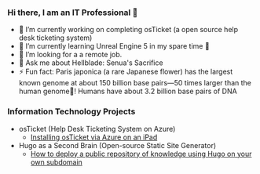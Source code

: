 ### Hi there, I am an IT Professional 👋

- 🔭 I’m currently working on completing osTicket (a open source help desk ticketing system)
- 🌱 I’m currently learning Unreal Engine 5 in my spare time 🎥
- 🤔 I’m looking for a a remote job.
- 💬 Ask me about Hellblade: Senua's Sacrifice
- ⚡ Fun fact: Paris japonica (a rare Japanese flower) has the largest known genome at about 150 billion base pairs—50 times larger than the human genome🧬! Humans have about 3.2 billion base pairs of DNA

### Information Technology Projects

- osTicket (Help Desk Ticketing System on Azure)
  - [Installing osTicket via Azure on an iPad](https://github.com/malarc01/osticket-prereqs)
- Hugo as a Second Brain (Open-source Static Site Generator)
  - [How to deploy a public repository of knowledge using Hugo on your own subdomain](https://github.com/malarc01/osticket-prereqs)
